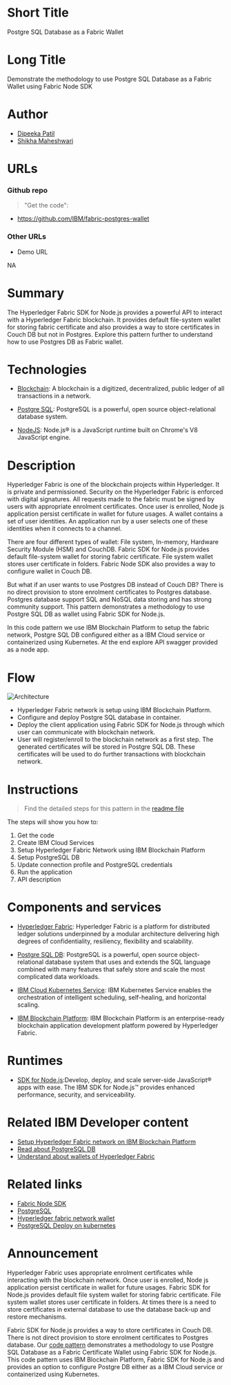 # Short Title

Postgre SQL Database as a Fabric Wallet



# Long Title

Demonstrate the methodology to use Postgre SQL Database as a Fabric Wallet using Fabric Node SDK


# Author


* [Dipeeka Patil](https://www.linkedin.com/in/dipeekapatil) 
* [Shikha Maheshwari](https://www.linkedin.com/in/shikha-maheshwari) 


# URLs

### Github repo

> "Get the code": 
* https://github.com/IBM/fabric-postgres-wallet

### Other URLs

* Demo URL

NA

# Summary

The Hyperledger Fabric SDK for Node.js provides a powerful API to interact with a Hyperledger Fabric blockchain. It provides default file-system wallet for storing fabric certificate and also provides a way to store certificates in Couch DB but not in Postgres. Explore this pattern further to understand how to use Postgres DB as Fabric wallet.

# Technologies

* [Blockchain](https://en.wikipedia.org/wiki/Blockchain): A blockchain is a digitized, decentralized, public ledger of all transactions in a network.

* [Postgre SQL](https://www.postgresql.org/): PostgreSQL is a powerful, open source object-relational database system.

* [NodeJS](https://nodejs.org/en/): Node.js® is a JavaScript runtime built on Chrome's V8 JavaScript engine.


# Description

Hyperledger Fabric is one of the blockchain projects within Hyperledger. It is private and permissioned. Security on the Hyperledger Fabric is enforced with digital signatures. All requests made to the fabric must be signed by users with appropriate enrolment certificates. Once user is enrolled, Node js application persist certificate in wallet for future usages. A wallet contains a set of user identities. An application run by a user selects one of these identities when it connects to a channel. 

There are four different types of wallet: File system, In-memory, Hardware Security Module (HSM) and CouchDB. Fabric SDK for Node.js provides default file-system wallet for storing fabric certificate. File system wallet stores user certificate in folders. Fabric Node SDK also provides a way to configure wallet in Couch DB. 

But what if an user wants to use Postgres DB instead of Couch DB? There is no direct provision to store enrolment certificates to Postgres database. Postgres database support SQL and NoSQL data storing and has strong community support. This pattern demonstrates a methodology to use Postgre SQL DB as wallet using Fabric SDK for Node.js.

In this code pattern we use IBM Blockchain Platform to setup the fabric network, Postgre SQL DB configured either as a IBM Cloud service or containerized using Kubernetes. At the end explore API swagger provided as a node app.


# Flow

![Architecture](https://github.com/IBM/fabric-postgres-wallet/blob/master/images/architecture.png)


* Hyperledger Fabric network is setup using IBM Blockchain Platform.
* Configure and deploy Postgre SQL database in container.
* Deploy the client application using Fabric SDK for Node.js through which user can communicate with blockchain network.
* User will register/enroll to the blockchain network as a first step. The generated certificates will be stored in Postgre SQL DB. These certificates will be used to do further transactions with blockchain network.


# Instructions

> Find the detailed steps for this pattern in the [readme file](https://github.com/IBM/fabric-postgres-wallet/blob/master/README.md) 

The steps will show you how to:

1. Get the code
2. Create IBM Cloud Services
3. Setup Hyperledger Fabric Network using IBM Blockchain Platform
4. Setup PostgreSQL DB
5. Update connection profile and PostgreSQL credentials
6. Run the application
7. API description

# Components and services

* [Hyperledger Fabric](https://hyperledger-fabric.readthedocs.io/): Hyperledger Fabric is a platform for distributed ledger solutions underpinned by a modular architecture delivering high degrees of confidentiality, resiliency, flexibility and scalability.

* [Postgre SQL DB](https://www.postgresql.org/): PostgreSQL is a powerful, open source object-relational database system that uses and extends the SQL language combined with many features that safely store and scale the most complicated data workloads.

* [IBM Cloud Kubernetes Service](https://cloud.ibm.com/containers-kubernetes/catalog/cluster): IBM Kubernetes Service enables the orchestration of intelligent scheduling, self-healing, and horizontal scaling.

* [IBM Blockchain Platform](https://cloud.ibm.com/catalog/services/blockchain-platform): IBM Blockchain Platform is an enterprise-ready blockchain application development platform powered by Hyperledger Fabric.

# Runtimes

* [SDK for Node.js](https://console.bluemix.net/catalog/starters/sdk-for-nodejs):Develop, deploy, and scale server-side JavaScript® apps with ease. The IBM SDK for Node.js™ provides enhanced performance, security, and serviceability.

# Related IBM Developer content

* [Setup Hyperledger Fabric network on IBM Blockchain Platform](https://developer.ibm.com/tutorials/quick-start-guide-for-ibm-blockchain-platform/)
* [Read about PostgreSQL DB](http://www.postgresqltutorial.com/)
* [Understand about wallets of Hyperledger Fabric](https://hyperledger-fabric.readthedocs.io/en/release-1.4/developapps/wallet.html)

# Related links

* [Fabric Node SDK](https://fabric-sdk-node.github.io/release-1.4/module-fabric-network.html)
* [PostgreSQL](https://www.postgresql.org/)
* [Hyperledger fabric network wallet](https://hyperledger-fabric.readthedocs.io/en/release-1.4/developapps/wallet.html)
* [PostgreSQL Deploy on kubernetes](https://severalnines.com/blog/using-kubernetes-deploy-postgresql)


# Announcement

Hyperledger Fabric uses appropriate enrolment certificates while interacting with the blockchain network. Once user is enrolled, Node js application persist certificate in wallet for future usages. Fabric SDK for Node.js provides default file system wallet for storing fabric certificate. File system wallet stores user certificate in folders. At times there is a need to store certificates in external database to use the database back-up and restore mechanisms.

Fabric SDK for Node.js provides a way to store certificates in Couch DB. There is not direct provision to store enrolment certificates to Postgres database. Our [code pattern]( https://github.com/IBM/fabric-postgres-wallet) demonstrates a methodology to use Postgre SQL Database as a Fabric Certificate Wallet using Fabric SDK for Node.js. This code pattern uses IBM Blockchain Platform, Fabric SDK for Node.js and provides an option to configure Postgre DB either as a IBM Cloud service or containerized using Kubernetes.

